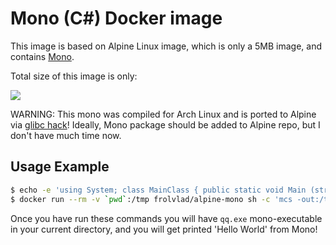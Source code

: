 Mono (C#) Docker image
======================

This image is based on Alpine Linux image, which is only a 5MB image, and contains
[Mono](http://www.mono-project.com/).

Total size of this image is only:

[![](https://badge.imagelayers.io/frolvlad/alpine-mono:latest.svg)](https://imagelayers.io/?images=frolvlad/alpine-mono:latest 'Get your own badge on imagelayers.io')

WARNING: This mono was compiled for Arch Linux and is ported to Alpine via
[glibc hack](https://github.com/gliderlabs/docker-alpine/issues/11)! Ideally,
Mono package should be added to Alpine repo, but I don't have much time now.


Usage Example
-------------

```bash
$ echo -e 'using System; class MainClass { public static void Main (string[] args) { Console.WriteLine ("Hello World"); } }' > qq.mono
$ docker run --rm -v `pwd`:/tmp frolvlad/alpine-mono sh -c 'mcs -out:/tmp/qq.exe /tmp/qq.mono && mono /tmp/qq.exe'
```

Once you have run these commands you will have `qq.exe` mono-executable in your
current directory, and you will get printed 'Hello World' from Mono!

